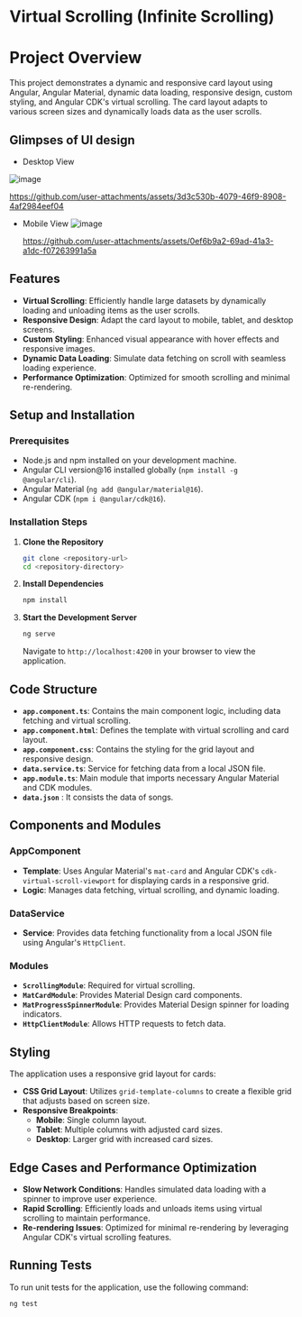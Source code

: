 # Virtual Scrolling (Infinite Scrolling)
# Project Overview

This project demonstrates a dynamic and responsive card layout using Angular, Angular Material, dynamic data loading, responsive design, custom styling,  and Angular CDK's virtual scrolling. The card layout adapts to various screen sizes and dynamically loads data as the user scrolls.

## Glimpses of UI design

 - Desktop View

  ![image](https://github.com/user-attachments/assets/0861cfb0-6d71-4dc5-aeaf-dbaf1eb6feaf)
  
  https://github.com/user-attachments/assets/3d3c530b-4079-46f9-8908-4af2984eef04


 - Mobile View
   ![image](https://github.com/user-attachments/assets/304834e7-6c74-4427-a390-e00ae621439a)

   https://github.com/user-attachments/assets/0ef6b9a2-69ad-41a3-a1dc-f07263991a5a



## Features

- **Virtual Scrolling**: Efficiently handle large datasets by dynamically loading and unloading items as the user scrolls.
- **Responsive Design**: Adapt the card layout to mobile, tablet, and desktop screens.
- **Custom Styling**: Enhanced visual appearance with hover effects and responsive images.
- **Dynamic Data Loading**: Simulate data fetching on scroll with seamless loading experience.
- **Performance Optimization**: Optimized for smooth scrolling and minimal re-rendering.

## Setup and Installation

### Prerequisites

- Node.js and npm installed on your development machine.
- Angular CLI version@16 installed globally (`npm install -g @angular/cli`).
- Angular Material (`ng add @angular/material@16`).
- Angular CDK (`npm i @angular/cdk@16`).


### Installation Steps

1. **Clone the Repository**

    ```bash
    git clone <repository-url>
    cd <repository-directory>
    ```

2. **Install Dependencies**

    ```bash
    npm install
    ```

3. **Start the Development Server**

    ```bash
    ng serve
    ```

    Navigate to `http://localhost:4200` in your browser to view the application.

## Code Structure

- **`app.component.ts`**: Contains the main component logic, including data fetching and virtual scrolling.
- **`app.component.html`**: Defines the template with virtual scrolling and card layout.
- **`app.component.css`**: Contains the styling for the grid layout and responsive design.
- **`data.service.ts`**: Service for fetching data from a local JSON file.
- **`app.module.ts`**: Main module that imports necessary Angular Material and CDK modules.
- **`data.json`** : It consists the data of songs.

## Components and Modules

### AppComponent

- **Template**: Uses Angular Material's `mat-card` and Angular CDK's `cdk-virtual-scroll-viewport` for displaying cards in a responsive grid.
- **Logic**: Manages data fetching, virtual scrolling, and dynamic loading.

### DataService

- **Service**: Provides data fetching functionality from a local JSON file using Angular's `HttpClient`.

### Modules

- **`ScrollingModule`**: Required for virtual scrolling.
- **`MatCardModule`**: Provides Material Design card components.
- **`MatProgressSpinnerModule`**: Provides Material Design spinner for loading indicators.
- **`HttpClientModule`**: Allows HTTP requests to fetch data.

## Styling

The application uses a responsive grid layout for cards:

- **CSS Grid Layout**: Utilizes `grid-template-columns` to create a flexible grid that adjusts based on screen size.
- **Responsive Breakpoints**:
  - **Mobile**: Single column layout.
  - **Tablet**: Multiple columns with adjusted card sizes.
  - **Desktop**: Larger grid with increased card sizes.

## Edge Cases and Performance Optimization

- **Slow Network Conditions**: Handles simulated data loading with a spinner to improve user experience.
- **Rapid Scrolling**: Efficiently loads and unloads items using virtual scrolling to maintain performance.
- **Re-rendering Issues**: Optimized for minimal re-rendering by leveraging Angular CDK's virtual scrolling features.

## Running Tests

To run unit tests for the application, use the following command:

```bash
ng test
